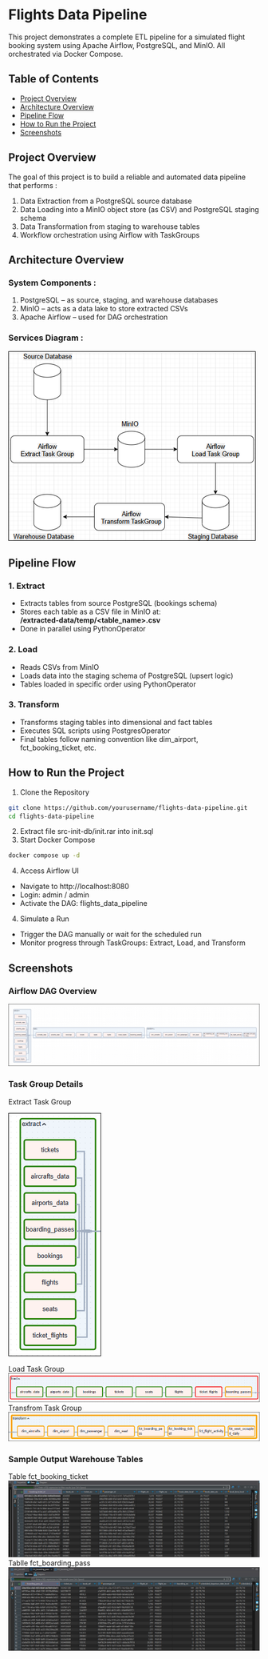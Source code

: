 # Flights Data Pipeline
This project demonstrates a complete ETL pipeline for a simulated flight booking system using Apache Airflow, PostgreSQL, and MinIO. All orchestrated via Docker Compose.

## Table of Contents
* [Project Overview](#project-overview)
* [Architecture Overview](#architecture-overview)
* [Pipeline Flow](#pipeline-flow)
* [How to Run the Project](#how-to-run-the-project)
* [Screenshots](#screenshots)

## Project Overview
The goal of this project is to build a reliable and automated data pipeline that performs :
1. Data Extraction from a PostgreSQL source database
2. Data Loading into a MinIO object store (as CSV) and PostgreSQL staging schema
3. Data Transformation from staging to warehouse tables
4. Workflow orchestration using Airflow with TaskGroups

## Architecture Overview
### System Components :
1. PostgreSQL – as source, staging, and warehouse databases
2. MinIO – acts as a data lake to store extracted CSVs
3. Apache Airflow – used for DAG orchestration
### Services Diagram :
![Services Diagram](assets/service-diagram.png)

## Pipeline Flow
### 1. Extract
- Extracts tables from source PostgreSQL (bookings schema)
- Stores each table as a CSV file in MinIO at:<br>
<b>/extracted-data/temp/<table_name>.csv</b>
- Done in parallel using PythonOperator

### 2. Load
- Reads CSVs from MinIO
- Loads data into the staging schema of PostgreSQL (upsert logic)
- Tables loaded in specific order using PythonOperator

### 3. Transform
- Transforms staging tables into dimensional and fact tables
- Executes SQL scripts using PostgresOperator
- Final tables follow naming convention like dim_airport, fct_booking_ticket, etc.

## How to Run the Project
1. Clone the Repository
```bash
git clone https://github.com/yourusername/flights-data-pipeline.git
cd flights-data-pipeline
```
2. Extract file src-init-db/init.rar into init.sql
3. Start Docker Compose
```bash
docker compose up -d
```
4. Access Airflow UI
- Navigate to http://localhost:8080
- Login: admin / admin
- Activate the DAG: flights_data_pipeline
4. Simulate a Run
- Trigger the DAG manually or wait for the scheduled run
- Monitor progress through TaskGroups: Extract, Load, and Transform
## Screenshots
### Airflow DAG Overview
![DAG Overview](assets/dag_overview.png)
### Task Group Details
Extract Task Group

![Extract Task Group](assets/extract-task-group.png)

Load Task Group
![Load Task Group](assets/load-task-group.png)
Transfrom Task Group
![Transfrom Task Group](assets/transform-task-group.png)
### Sample Output Warehouse Tables
Table fct_booking_ticket
![fct_booking_ticket](assets/fct-booking-ticket.png)
Tablle fct_boarding_pass
![Tablle fct_boarding_pass](assets/fct-boarding-pass.png)
